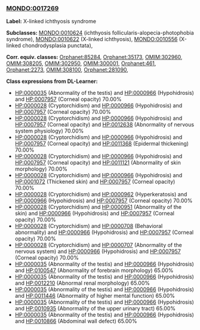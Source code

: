 
### [MONDO:0017269](http://purl.obolibrary.org/obo/MONDO_0017269)
**Label:** X-linked ichthyosis syndrome

**Subclasses:** [MONDO:0010624](http://purl.obolibrary.org/obo/MONDO_0010624) (ichthyosis follicularis-alopecia-photophobia syndrome), [MONDO:0010622](http://purl.obolibrary.org/obo/MONDO_0010622) (X-linked ichthyosis), [MONDO:0010556](http://purl.obolibrary.org/obo/MONDO_0010556) (X-linked chondrodysplasia punctata), 

**Corr. equiv. classes:** [Orphanet:85284](http://www.orpha.net/ORDO/Orphanet_85284), [Orphanet:35173](http://www.orpha.net/ORDO/Orphanet_35173), [OMIM:302960](http://purl.obolibrary.org/obo/OMIM_302960), [OMIM:308205](http://purl.obolibrary.org/obo/OMIM_308205), [OMIM:302950](http://purl.obolibrary.org/obo/OMIM_302950), [OMIM:300001](http://purl.obolibrary.org/obo/OMIM_300001), [Orphanet:461](http://www.orpha.net/ORDO/Orphanet_461), [Orphanet:2273](http://www.orpha.net/ORDO/Orphanet_2273), [OMIM:308100](http://purl.obolibrary.org/obo/OMIM_308100), [Orphanet:281090](http://www.orpha.net/ORDO/Orphanet_281090), 

**Class expressions from DL-Learner:**

- [HP:0000035](http://purl.obolibrary.org/obo/HP_0000035) (Abnormality of the testis) and [HP:0000966](http://purl.obolibrary.org/obo/HP_0000966) (Hypohidrosis) and [HP:0007957](http://purl.obolibrary.org/obo/HP_0007957) (Corneal opacity) 70.00%
- [HP:0000028](http://purl.obolibrary.org/obo/HP_0000028) (Cryptorchidism) and [HP:0000966](http://purl.obolibrary.org/obo/HP_0000966) (Hypohidrosis) and [HP:0007957](http://purl.obolibrary.org/obo/HP_0007957) (Corneal opacity) 70.00%
- [HP:0000028](http://purl.obolibrary.org/obo/HP_0000028) (Cryptorchidism) and [HP:0000966](http://purl.obolibrary.org/obo/HP_0000966) (Hypohidrosis) and [HP:0007957](http://purl.obolibrary.org/obo/HP_0007957) (Corneal opacity) and [HP:0012638](http://purl.obolibrary.org/obo/HP_0012638) (Abnormality of nervous system physiology) 70.00%
- [HP:0000028](http://purl.obolibrary.org/obo/HP_0000028) (Cryptorchidism) and [HP:0000966](http://purl.obolibrary.org/obo/HP_0000966) (Hypohidrosis) and [HP:0007957](http://purl.obolibrary.org/obo/HP_0007957) (Corneal opacity) and [HP:0011368](http://purl.obolibrary.org/obo/HP_0011368) (Epidermal thickening) 70.00%
- [HP:0000028](http://purl.obolibrary.org/obo/HP_0000028) (Cryptorchidism) and [HP:0000966](http://purl.obolibrary.org/obo/HP_0000966) (Hypohidrosis) and [HP:0007957](http://purl.obolibrary.org/obo/HP_0007957) (Corneal opacity) and [HP:0011121](http://purl.obolibrary.org/obo/HP_0011121) (Abnormality of skin morphology) 70.00%
- [HP:0000028](http://purl.obolibrary.org/obo/HP_0000028) (Cryptorchidism) and [HP:0000966](http://purl.obolibrary.org/obo/HP_0000966) (Hypohidrosis) and [HP:0001072](http://purl.obolibrary.org/obo/HP_0001072) (Thickened skin) and [HP:0007957](http://purl.obolibrary.org/obo/HP_0007957) (Corneal opacity) 70.00%
- [HP:0000028](http://purl.obolibrary.org/obo/HP_0000028) (Cryptorchidism) and [HP:0000962](http://purl.obolibrary.org/obo/HP_0000962) (Hyperkeratosis) and [HP:0000966](http://purl.obolibrary.org/obo/HP_0000966) (Hypohidrosis) and [HP:0007957](http://purl.obolibrary.org/obo/HP_0007957) (Corneal opacity) 70.00%
- [HP:0000028](http://purl.obolibrary.org/obo/HP_0000028) (Cryptorchidism) and [HP:0000951](http://purl.obolibrary.org/obo/HP_0000951) (Abnormality of the skin) and [HP:0000966](http://purl.obolibrary.org/obo/HP_0000966) (Hypohidrosis) and [HP:0007957](http://purl.obolibrary.org/obo/HP_0007957) (Corneal opacity) 70.00%
- [HP:0000028](http://purl.obolibrary.org/obo/HP_0000028) (Cryptorchidism) and [HP:0000708](http://purl.obolibrary.org/obo/HP_0000708) (Behavioral abnormality) and [HP:0000966](http://purl.obolibrary.org/obo/HP_0000966) (Hypohidrosis) and [HP:0007957](http://purl.obolibrary.org/obo/HP_0007957) (Corneal opacity) 70.00%
- [HP:0000028](http://purl.obolibrary.org/obo/HP_0000028) (Cryptorchidism) and [HP:0000707](http://purl.obolibrary.org/obo/HP_0000707) (Abnormality of the nervous system) and [HP:0000966](http://purl.obolibrary.org/obo/HP_0000966) (Hypohidrosis) and [HP:0007957](http://purl.obolibrary.org/obo/HP_0007957) (Corneal opacity) 70.00%
- [HP:0000035](http://purl.obolibrary.org/obo/HP_0000035) (Abnormality of the testis) and [HP:0000966](http://purl.obolibrary.org/obo/HP_0000966) (Hypohidrosis) and [HP:0100547](http://purl.obolibrary.org/obo/HP_0100547) (Abnormality of forebrain morphology) 65.00%
- [HP:0000035](http://purl.obolibrary.org/obo/HP_0000035) (Abnormality of the testis) and [HP:0000966](http://purl.obolibrary.org/obo/HP_0000966) (Hypohidrosis) and [HP:0012210](http://purl.obolibrary.org/obo/HP_0012210) (Abnormal renal morphology) 65.00%
- [HP:0000035](http://purl.obolibrary.org/obo/HP_0000035) (Abnormality of the testis) and [HP:0000966](http://purl.obolibrary.org/obo/HP_0000966) (Hypohidrosis) and [HP:0011446](http://purl.obolibrary.org/obo/HP_0011446) (Abnormality of higher mental function) 65.00%
- [HP:0000035](http://purl.obolibrary.org/obo/HP_0000035) (Abnormality of the testis) and [HP:0000966](http://purl.obolibrary.org/obo/HP_0000966) (Hypohidrosis) and [HP:0010935](http://purl.obolibrary.org/obo/HP_0010935) (Abnormality of the upper urinary tract) 65.00%
- [HP:0000035](http://purl.obolibrary.org/obo/HP_0000035) (Abnormality of the testis) and [HP:0000966](http://purl.obolibrary.org/obo/HP_0000966) (Hypohidrosis) and [HP:0010866](http://purl.obolibrary.org/obo/HP_0010866) (Abdominal wall defect) 65.00%


